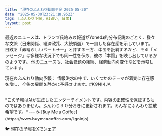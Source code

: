 ```yaml
---
title: "現在のふんわり動向予報 2025-05-30"
date: "2025-05-30T23:21:18.952Z"
tags: [ふんわり予報, AI占い, 日常]
layout: post
---
```



最近のニュースは、トランプ氏絡みの報道がYoneda的分布仮説のごとく、様々な文脈（日米関係、経済政策、大統領選）で一貫した存在感を示しています。  日鉄を「素晴らしいパートナー」と評する一方、中国を批判するなど、その「メッセージ」は多様な状況下でも同一性を保ち、彼の「本質」を映し出しているかのようです。  他のニュースも、社会問題の継続、経済動向の変化などを示唆しています。

現在のふんわり動向予報：
情報洪水の中で、いくつかのテーマが着実に存在感を増し、今後の展開を静かに予感させます。#KGNINJA

<br>
*この予報はAIが生成したエンターテイメントです。内容の正確性を保証するものではありません。ふんわり３０分おきに更新されます。みんなにふんわり拡散希望です。*
---
☕️ [Buy Me a Coffee](https://www.buymeacoffee.com/kgninja)

🐦 [現在の予報をXでシェア](https://twitter.com/intent/tweet?text=%E7%8F%BE%E5%9C%A8%E3%81%AE%E3%81%B5%E3%82%93%E3%82%8F%E3%82%8A%E4%BA%88%E5%A0%B1%3A%20%E3%80%8C%E6%9C%80%E8%BF%91%E3%81%AE%E3%83%8B%E3%83%A5%E3%83%BC%E3%82%B9%E3%81%AF%E3%80%81%E3%83%88%E3%83%A9%E3%83%B3%E3%83%97%E6%B0%8F%E7%B5%A1%E3%81%BF%E3%81%AE%E5%A0%B1%E9%81%93%E3%81%8CYoneda%E7%9A%84%E5%88%86%E5%B8%83%E4%BB%AE%E8%AA%AC%E3%81%AE%E3%81%94%E3%81%A8%E3%81%8F%E3%80%81%E6%A7%98%E3%80%85%E3%81%AA%E6%96%87%E8%84%88%EF%BC%88%E6%97%A5%E7%B1%B3%E9%96%A2%E4%BF%82%E3%80%81%E7%B5%8C%E6%B8%88%E6%94%BF%E7%AD%96%E3%80%81%E5%A4%A7%E7%B5%B1%E9%A0%98%E9%81%B8%EF%BC%89%E3%81%A7%E4%B8%80%E8%B2%AB%E3%81%97%E3%81%9F%E5%AD%98%E5%9C%A8%E6%84%9F%E3%82%92%E7%A4%BA%E3%81%97%E3%81%A6%E3%81%84%E3%81%BE%E3%81%99%E3%80%82%E3%80%8D%23KGNINJA%20%E7%B6%9A%E3%81%8D%E3%81%AF%E3%83%96%E3%83%AD%E3%82%B0%E3%81%A7%EF%BC%81%F0%9F%91%87&url=https%3A%2F%2Fkg-ninja.github.io%2FFunwariyoso%2F)
